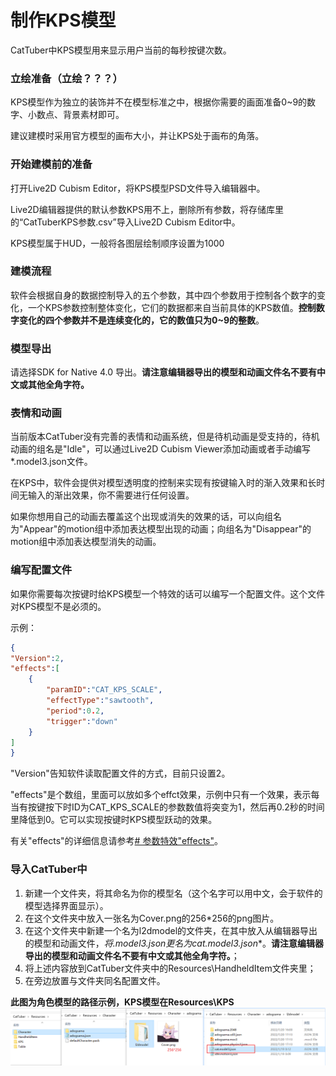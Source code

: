 
  

# 制作KPS模型

CatTuber中KPS模型用来显示用户当前的每秒按键次数。

### 立绘准备（立绘？？？）

KPS模型作为独立的装饰并不在模型标准之中，根据你需要的画面准备0~9的数字、小数点、背景素材即可。

建议建模时采用官方模型的画布大小，并让KPS处于画布的角落。


### 开始建模前的准备

打开Live2D Cubism Editor，将KPS模型PSD文件导入编辑器中。

Live2D编辑器提供的默认参数KPS用不上，删除所有参数，将存储库里的“CatTuberKPS参数.csv”导入Live2D Cubism Editor中。

KPS模型属于HUD，一般将各图层绘制顺序设置为1000


### 建模流程

软件会根据自身的数据控制导入的五个参数，其中四个参数用于控制各个数字的变化，一个KPS参数控制整体变化，它们的数据都来自当前具体的KPS数值。**控制数字变化的四个参数并不是连续变化的，它的数值只为0~9的整数**。


### 模型导出

请选择SDK for Native 4.0 导出。**请注意编辑器导出的模型和动画文件名不要有中文或其他全角字符。**

### 表情和动画

当前版本CatTuber没有完善的表情和动画系统，但是待机动画是受支持的，待机动画的组名是"Idle"，可以通过Live2D Cubism Viewer添加动画或者手动编写*.model3.json文件。

在KPS中，软件会提供对模型透明度的控制来实现有按键输入时的渐入效果和长时间无输入的渐出效果，你不需要进行任何设置。

如果你想用自己的动画去覆盖这个出现或消失的效果的话，可以向组名为"Appear"的motion组中添加表达模型出现的动画；向组名为"Disappear"的motion组中添加表达模型消失的动画。

### 编写配置文件

如果你需要每次按键时给KPS模型一个特效的话可以编写一个配置文件。这个文件对KPS模型不是必须的。

示例：
```json
{
"Version":2,
"effects":[
	{
		"paramID":"CAT_KPS_SCALE",
		"effectType":"sawtooth",
		"period":0.2,
		"trigger":"down"
	}
]
}
```
"Version"告知软件读取配置文件的方式，目前只设置2。

"effects"是个数组，里面可以放如多个effct效果，示例中只有一个效果，表示每当有按键按下时ID为CAT_KPS_SCALE的参数数值将突变为1，然后再0.2秒的时间里降低到0。它可以实现按键时KPS模型跃动的效果。

有关"effects"的详细信息请参考[# 参数特效"effects"](Table_Effects_CN.md)。

### 导入CatTuber中

1.  新建一个文件夹，将其命名为你的模型名（这个名字可以用中文，会于软件的模型选择界面显示）。
2.  在这个文件夹中放入一张名为Cover.png的256*256的png图片。
3.  在这个文件夹中新建一个名为l2dmodel的文件夹，在其中放入从编辑器导出的模型和动画文件，**将*.model3.json更名为cat.model3.json**。**请注意编辑器导出的模型和动画文件名不要有中文或其他全角字符。**；
1.  将上述内容放到CatTuber文件夹中的Resources\HandheldItem文件夹里；
2.  在旁边放置与文件夹同名配置文件。

**此图为角色模型的路径示例，KPS模型在Resources\KPS**
![imgs/img3_2.png](imgs/img3_2.png)
